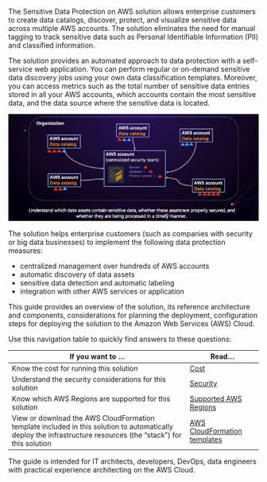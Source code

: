 The Sensitive Data Protection on AWS solution allows enterprise customers to create data catalogs, discover, protect, and visualize sensitive data across multiple AWS accounts. The solution eliminates the need for manual tagging to track sensitive data such as Personal Identifiable Information (PII) and classified information. 

The solution provides an automated approach to data protection with a self-service web application. You can perform regular or on-demand sensitive data discovery jobs using your own data classification templates. Moreover, you can access metrics such as the total number of sensitive data entries stored in all your AWS accounts, which accounts contain the most sensitive data, and the data source where the sensitive data is located. 

![how it works](images/how-sdps-works.png)

The solution helps enterprise customers (such as companies with security or big data businesses) to implement the following data protection measures: 

- centralized management over hundreds of AWS accounts
- automatic discovery of data assets
- sensitive data detection and automatic labeling
- integration with other AWS services or application

This guide provides an overview of the solution, its reference architecture and components, considerations for planning the deployment, configuration steps for deploying the solution to the Amazon Web Services (AWS) Cloud. 

Use this navigation table to quickly find answers to these questions:

| If you want to … | Read… |
|----------|--------|
| Know the cost for running this solution | [Cost](plan-deployment/cost.md) |
| Understand the security considerations for this solution | [Security](plan-deployment/security.md) |
| Know which AWS Regions are supported for this solution | [Supported AWS Regions](plan-deployment/regions.md) |
| View or download the AWS CloudFormation template included in this solution to automatically deploy the infrastructure resources (the “stack”) for this solution | [AWS CloudFormation templates](deployment/template.md) |

The guide is intended for IT architects, developers, DevOps, data engineers with practical experience architecting on the AWS Cloud.
